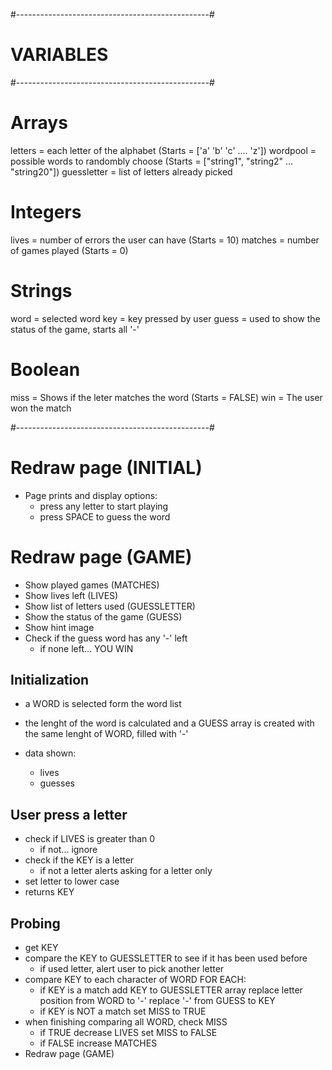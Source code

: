 #------------------------------------------------#
#                   VARIABLES
#------------------------------------------------#

# Arrays
letters     = each letter of the alphabet           (Starts = ['a' 'b' 'c' .... 'z'])
wordpool    = possible words to randombly choose    (Starts = ["string1", "string2" ... "string20"])
guessletter = list of letters already picked

# Integers
lives       = number of errors the user can have    (Starts = 10)
matches     = number of games played                (Starts =  0)

# Strings
word        = selected word
key         = key pressed by user
guess       = used to show the status of the game, starts all '-'

# Boolean
miss        = Shows if the leter matches the word   (Starts = FALSE)
win         = The user won the match


#------------------------------------------------#
# Redraw page (INITIAL)
- Page prints and display options:
    + press any letter to start playing
    + press SPACE to guess the word

# Redraw page (GAME)
- Show played games (MATCHES)
- Show lives left (LIVES)
- Show list of letters used (GUESSLETTER)
- Show the status of the game (GUESS)
- Show hint image
- Check if the guess word has any '-' left
    + if none left... YOU WIN

## Initialization ##
- a WORD is selected form the word list
- the lenght of the word is calculated and a GUESS array is created with the same lenght of WORD, filled with '-'

- data shown:
    + lives
    + guesses

## User press a letter ##
- check if LIVES is greater than 0
    + if not... ignore
- check if the KEY is a letter
    + if not a letter alerts asking for a letter only
- set letter to lower case
- returns KEY

## Probing
- get KEY
- compare the KEY to GUESSLETTER to see if it has been used before
    + if used letter, alert user to pick another letter
- compare KEY to each character of WORD
    FOR EACH:
    + if KEY is a match add KEY to GUESSLETTER array
                        replace letter position from WORD to '-'
                        replace '-' from GUESS to KEY
    + if KEY is NOT a match set MISS to TRUE
- when finishing comparing all WORD, check MISS
    + if TRUE decrease LIVES
              set MISS to FALSE
    + if FALSE increase MATCHES
- Redraw page (GAME)